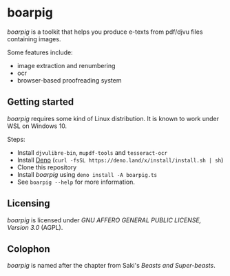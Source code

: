 # boarpig

*boarpig* is a toolkit that helps you produce e-texts from pdf/djvu files containing images.

Some features include:

* image extraction and renumbering
* ocr
* browser-based proofreading system

## Getting started

*boarpig* requires some kind of Linux distribution. It is known to work under WSL on Windows 10.

Steps:

* Install `djvulibre-bin`, `mupdf-tools` and `tesseract-ocr`
* Install [Deno](https://deno.land/) (`curl -fsSL https://deno.land/x/install/install.sh | sh`)
* Clone this repository
* Install *boarpig* using `deno install -A boarpig.ts`
* See `boarpig --help` for more information.

## Licensing

*boarpig* is licensed under *GNU AFFERO GENERAL PUBLIC LICENSE, Version 3.0* (AGPL).

## Colophon

*boarpig* is named after the chapter from Saki's *Beasts and Super-beasts*.